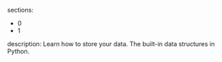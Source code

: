 sections:
  - 0
  - 1
  
description: Learn how to store your data. The built-in data structures in Python.
